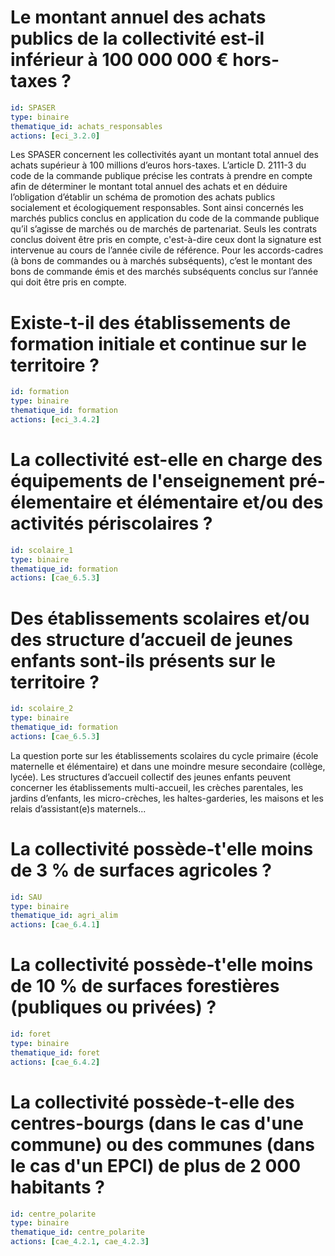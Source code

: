 # Le montant annuel des achats publics de la collectivité est-il inférieur à 100 000 000 € hors-taxes ?
```yaml
id: SPASER
type: binaire
thematique_id: achats_responsables
actions: [eci_3.2.0]
```
Les SPASER concernent les collectivités ayant un montant total annuel des achats supérieur à 100 millions d’euros hors-taxes.
L’article D. 2111-3 du code de la commande publique précise les contrats à prendre en compte afin de déterminer le montant total annuel des achats et en déduire l’obligation d’établir un schéma de promotion des achats publics socialement et écologiquement responsables.
Sont ainsi concernés les marchés publics conclus en application du code de la commande publique qu’il s’agisse de marchés ou de marchés de partenariat.
Seuls les contrats conclus doivent être pris en compte, c'est-à-dire ceux dont la signature est intervenue au cours de l’année civile de référence. Pour les accords-cadres (à bons de commandes ou à marchés subséquents), c’est le montant des bons de commande émis et des marchés subséquents conclus sur l’année qui doit être pris en compte.

# Existe-t-il des établissements de formation initiale et continue sur le territoire ?
```yaml
id: formation
type: binaire
thematique_id: formation
actions: [eci_3.4.2]
```

# La collectivité est-elle en charge des équipements de l'enseignement pré-élementaire et élémentaire et/ou des activités périscolaires ?
```yaml
id: scolaire_1
type: binaire
thematique_id: formation
actions: [cae_6.5.3]
```

# Des établissements scolaires et/ou des structure d’accueil de jeunes enfants sont-ils présents sur le territoire ?
```yaml
id: scolaire_2
type: binaire
thematique_id: formation
actions: [cae_6.5.3]
```
La question porte sur les établissements scolaires du cycle primaire (école maternelle et élémentaire) et dans une moindre mesure secondaire (collège, lycée). Les structures d’accueil collectif des jeunes enfants peuvent concerner les établissements multi-accueil, les crèches parentales, les jardins d’enfants, les micro-crèches, les haltes-garderies, les maisons et les relais d’assistant(e)s maternels...

# La collectivité possède-t'elle moins de 3 % de surfaces agricoles ?
```yaml
id: SAU
type: binaire
thematique_id: agri_alim
actions: [cae_6.4.1]
```

# La collectivité possède-t'elle moins de 10 % de surfaces forestières (publiques ou privées) ?
```yaml
id: foret
type: binaire
thematique_id: foret
actions: [cae_6.4.2]
```

# La collectivité possède-t-elle des centres-bourgs (dans le cas d'une commune) ou des communes (dans le cas d'un EPCI) de plus de 2 000 habitants ?
```yaml
id: centre_polarite
type: binaire
thematique_id: centre_polarite
actions: [cae_4.2.1, cae_4.2.3]
```


